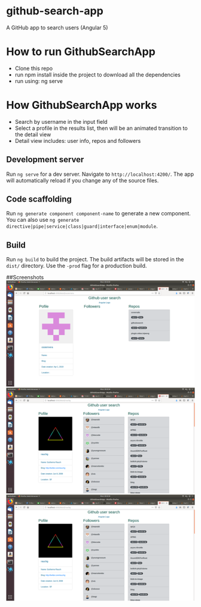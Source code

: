 # github-search-app
A GitHub app to search users (Angular 5)

# How to run GithubSearchApp
- Clone this repo
- run npm install inside the project to download all the dependencies
- run using: ng serve

# How GithubSearchApp works
- Search by username in the input field
- Select a profile in the results list, then will be an animated transition to the detail view
- Detail view includes: user info, repos and followers

## Development server

Run `ng serve` for a dev server. Navigate to `http://localhost:4200/`. The app will automatically reload if you change any of the source files.

## Code scaffolding

Run `ng generate component component-name` to generate a new component. You can also use `ng generate directive|pipe|service|class|guard|interface|enum|module`.

## Build

Run `ng build` to build the project. The build artifacts will be stored in the `dist/` directory. Use the `-prod` flag for a production build.

##Screenshots
![Myself](./screen1.png?raw=true "User Search for myself")
![Guillermo](./screen2.png?raw=true "User Search for friend Guillermo,  many results")
![User Details](./screen2.png?raw=true "Guillermo's details")

